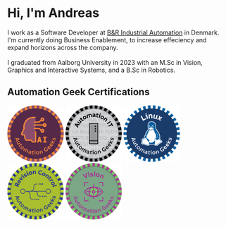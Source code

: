 # Hi, I'm Andreas

I work as a Software Developer at [B&R Industrial Automation](https://github.com/BRDK-GitHub) in Denmark.
I'm currently doing Business Enablement, to increase effeciency and expand horizons across the company.
<br/> <br/>
I graduated from Aalborg University in 2023 with an M.Sc in Vision, Graphics and Interactive Systems, and a B.Sc in Robotics.

## Automation Geek Certifications
<img src="img/badges_AI.png" alt="Automation Geek AI Certification" width="128"> <img src="img/badges_Automation_IT.png" alt="Automation Geek Automation IT Badge" width="128"> <img src="img/badges_Linux.png" alt="Automation Geek Linux Badge" width="128"> <img src="img/badges_Revision_Control.png" alt="Automation Geek Revision Control Badge" width="128"> <img src="img/badges_Vision.png" alt="Automation Geek Vision Badge" width="128">
